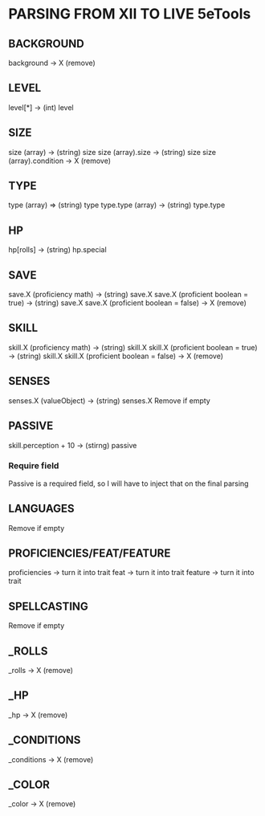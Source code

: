 # PARSING FROM XII TO LIVE 5eTools

## BACKGROUND
background -> X (remove)

## LEVEL
level[*] -> (int) level

## SIZE
size (array) -> (string) size
size (array).size -> (string) size
size (array).condition -> X (remove)

## TYPE
type (array) => (string) type
type.type (array) -> (string) type.type

## HP
hp[rolls] -> (string) hp.special

## SAVE
save.X (proficiency math) -> (string) save.X
save.X (proficient boolean = true) -> (string) save.X
save.X (proficient boolean = false) -> X (remove)

## SKILL
skill.X (proficiency math) -> (string) skill.X
skill.X (proficient boolean = true) -> (string) skill.X
skill.X (proficient boolean = false) -> X (remove)

## SENSES
senses.X (valueObject) -> (string) senses.X
Remove if empty

## PASSIVE
skill.perception + 10 -> (stirng) passive

### Require field
Passive is a required field, so I will have to inject that on the final parsing

## LANGUAGES
Remove if empty

## PROFICIENCIES/FEAT/FEATURE
proficiencies -> turn it into trait
feat -> turn it into trait
feature -> turn it into trait

## SPELLCASTING
Remove if empty

## _ROLLS
_rolls -> X (remove)

## _HP
_hp -> X (remove)

## _CONDITIONS
_conditions -> X (remove)

## _COLOR
_color -> X (remove)